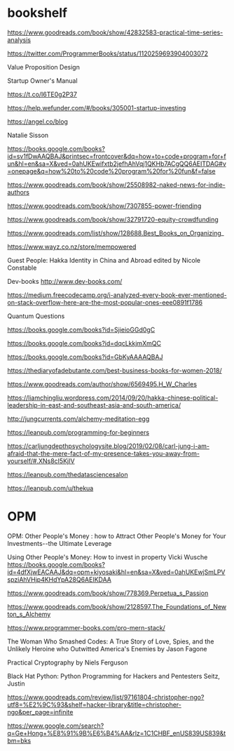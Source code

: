 # bookshelf

https://www.goodreads.com/book/show/42832583-practical-time-series-analysis


https://twitter.com/ProgrammerBooks/status/1120259693904003072

Value Proposition Design

Startup Owner's Manual

https://t.co/I6TE0g2P37

https://help.wefunder.com/#/books/305001-startup-investing

https://angel.co/blog 

Natalie Sisson

https://books.google.com/books?id=sv1fDwAAQBAJ&printsec=frontcover&dq=how+to+code+program+for+fun&hl=en&sa=X&ved=0ahUKEwifxtb2jefhAhVqj1QKHb7ACgQQ6AEITDAG#v=onepage&q=how%20to%20code%20program%20for%20fun&f=false

https://www.goodreads.com/book/show/25508982-naked-news-for-indie-authors

https://www.goodreads.com/book/show/7307855-power-friending

https://www.goodreads.com/book/show/32791720-equity-crowdfunding

https://www.goodreads.com/list/show/128688.Best_Books_on_Organizing_

https://www.wayz.co.nz/store/mempowered

Guest People: Hakka Identity in China and Abroad
edited by Nicole Constable

Dev-books  http://www.dev-books.com/

https://medium.freecodecamp.org/i-analyzed-every-book-ever-mentioned-on-stack-overflow-here-are-the-most-popular-ones-eee0891f1786

Quantum Questions

https://books.google.com/books?id=SjieioGGd0gC

https://books.google.com/books?id=dqcLkkjmXmQC 

https://books.google.com/books?id=GbKyAAAAQBAJ

https://thediaryofadebutante.com/best-business-books-for-women-2018/

https://www.goodreads.com/author/show/6569495.H_W_Charles

https://liamchingliu.wordpress.com/2014/09/20/hakka-chinese-political-leadership-in-east-and-southeast-asia-and-south-america/

http://jungcurrents.com/alchemy-meditation-egg

https://leanpub.com/programming-for-beginners

https://carljungdepthpsychologysite.blog/2019/02/08/carl-jung-i-am-afraid-that-the-mere-fact-of-my-presence-takes-you-away-from-yourself/#.XNs8cI5KjIV

https://leanpub.com/thedatasciencesalon

https://leanpub.com/u/thekua

# OPM
OPM: Other People's Money : how to Attract Other People's Money for Your Investments--the Ultimate Leverage

Using Other People's Money: How to invest in property Vicki Wusche
https://books.google.com/books?id=4dfXjwEACAAJ&dq=opm+kiyosaki&hl=en&sa=X&ved=0ahUKEwjSmLPVspziAhVHjp4KHdYpA28Q6AEIKDAA

https://www.goodreads.com/book/show/778369.Perpetua_s_Passion

https://www.goodreads.com/book/show/2128597.The_Foundations_of_Newton_s_Alchemy

https://www.programmer-books.com/pro-mern-stack/

The Woman Who Smashed Codes: A True Story of Love, Spies, and the Unlikely Heroine who Outwitted America's Enemies
by Jason Fagone

Practical Cryptography 
by Niels Ferguson 
 
Black Hat Python: Python Programming for Hackers and Pentesters
Seitz, Justin

https://www.goodreads.com/review/list/97161804-christopher-ngo?utf8=%E2%9C%93&shelf=hacker-library&title=christopher-ngo&per_page=infinite

https://www.google.com/search?q=Ge+Hong+%E8%91%9B%E6%B4%AA&rlz=1C1CHBF_enUS839US839&tbm=bks
